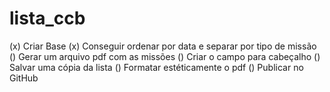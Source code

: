 # lista_ccb
(x) Criar Base
(x) Conseguir ordenar por data e separar por tipo de missão
() Gerar um arquivo pdf com as missões
() Criar o campo para cabeçalho
() Salvar uma cópia da lista
() Formatar estéticamente o pdf
() Publicar no GitHub
